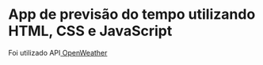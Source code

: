 # App de previsão do tempo utilizando HTML, CSS e JavaScript
<p>Foi utilizado API<a href="http://openweathermap.org" target="_blank" rel="externo"> OpenWeather</a></p>
